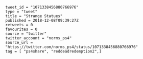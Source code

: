 ```
tweet_id = "1071338456880766976"
type = "tweet"
title = "Strange Statues"
published = 2018-12-08T09:39:27Z
retweets = 0
favourites = 0
source = "twitter"
twitter_account = "norms_ps4"
source_url = "https://twitter.com/norms_ps4/status/1071338456880766976"
tag = [ "ps4share", "reddeadredemption2",]
```

<p class='image'><img src='http://mnf.m17s.net/2018/12/08/Dt4opZ5W0AENsE2.jpg' alt=''></p>

